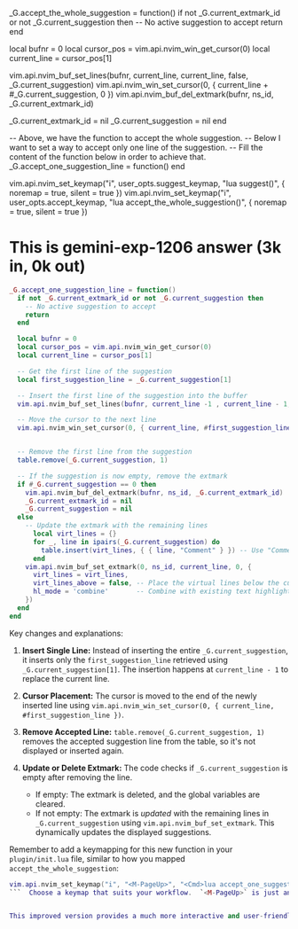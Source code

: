 _G.accept_the_whole_suggestion = function()
  if not _G.current_extmark_id or not _G.current_suggestion then
    -- No active suggestion to accept
    return
  end

  local bufnr = 0
  local cursor_pos = vim.api.nvim_win_get_cursor(0)
  local current_line = cursor_pos[1]

  vim.api.nvim_buf_set_lines(bufnr, current_line, current_line, false, _G.current_suggestion)
  vim.api.nvim_win_set_cursor(0, { current_line + #_G.current_suggestion, 0 })
  vim.api.nvim_buf_del_extmark(bufnr, ns_id, _G.current_extmark_id)

  _G.current_extmark_id = nil
  _G.current_suggestion = nil
end

-- Above, we have the function to accept the whole suggestion.
-- Below I want to set a way to accept only one line of the suggestion.
-- Fill the content of the function below in order to achieve that.
_G.accept_one_suggestion_line = function()
end

vim.api.nvim_set_keymap("i", user_opts.suggest_keymap, "<Cmd>lua suggest()<CR>", { noremap = true, silent = true })
vim.api.nvim_set_keymap("i", user_opts.accept_keymap, "<Cmd>lua accept_the_whole_suggestion()<CR>", { noremap = true, silent = true })





# This is gemini-exp-1206 answer (3k in, 0k out)

```lua
_G.accept_one_suggestion_line = function()
  if not _G.current_extmark_id or not _G.current_suggestion then
    -- No active suggestion to accept
    return
  end

  local bufnr = 0
  local cursor_pos = vim.api.nvim_win_get_cursor(0)
  local current_line = cursor_pos[1]

  -- Get the first line of the suggestion
  local first_suggestion_line = _G.current_suggestion[1]

  -- Insert the first line of the suggestion into the buffer
  vim.api.nvim_buf_set_lines(bufnr, current_line -1 , current_line - 1, false, { first_suggestion_line })

  -- Move the cursor to the next line
  vim.api.nvim_win_set_cursor(0, { current_line, #first_suggestion_line })


  -- Remove the first line from the suggestion
  table.remove(_G.current_suggestion, 1)

  -- If the suggestion is now empty, remove the extmark
  if #_G.current_suggestion == 0 then
    vim.api.nvim_buf_del_extmark(bufnr, ns_id, _G.current_extmark_id)
    _G.current_extmark_id = nil
    _G.current_suggestion = nil
  else
    -- Update the extmark with the remaining lines
      local virt_lines = {}
      for _, line in ipairs(_G.current_suggestion) do
        table.insert(virt_lines, { { line, "Comment" } }) -- Use "Comment" highlight group for grey text
      end
    vim.api.nvim_buf_set_extmark(0, ns_id, current_line, 0, {
      virt_lines = virt_lines,
      virt_lines_above = false, -- Place the virtual lines below the current line
      hl_mode = 'combine'       -- Combine with existing text highlighting
    })
  end
end
```

Key changes and explanations:

1. **Insert Single Line:**  Instead of inserting the entire `_G.current_suggestion`, it inserts only the `first_suggestion_line` retrieved using `_G.current_suggestion[1]`.  The insertion happens at `current_line - 1` to replace the current line.

2. **Cursor Placement:** The cursor is moved to the end of the newly inserted line using `vim.api.nvim_win_set_cursor(0, { current_line, #first_suggestion_line })`.

3. **Remove Accepted Line:** `table.remove(_G.current_suggestion, 1)` removes the accepted suggestion line from the table, so it's not displayed or inserted again.

4. **Update or Delete Extmark:** The code checks if `_G.current_suggestion` is empty after removing the line.
    - If empty: The extmark is deleted, and the global variables are cleared.
    - If not empty: The extmark is *updated* with the remaining lines in `_G.current_suggestion` using `vim.api.nvim_buf_set_extmark`.  This dynamically updates the displayed suggestions.

Remember to add a keymapping for this new function in your `plugin/init.lua` file, similar to how you mapped `accept_the_whole_suggestion`:

```lua
vim.api.nvim_set_keymap("i", "<M-PageUp>", "<Cmd>lua accept_one_suggestion_line()<CR>", { noremap = true, silent = true }) -- Example keymap
```  Choose a keymap that suits your workflow.  `<M-PageUp>` is just an example.


This improved version provides a much more interactive and user-friendly way to accept suggestions line by line.
